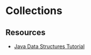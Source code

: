 # Collections

## Resources
* [Java Data Structures Tutorial](https://www.youtube.com/watch?v=8MmMm2-kJV8)